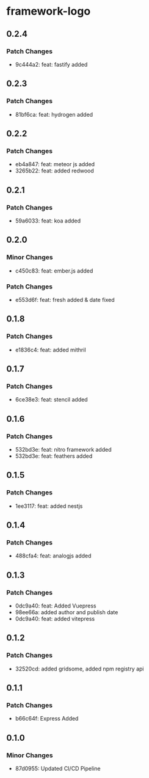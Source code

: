 # framework-logo

## 0.2.4

### Patch Changes

- 9c444a2: feat: fastify added

## 0.2.3

### Patch Changes

- 81bf6ca: feat: hydrogen added

## 0.2.2

### Patch Changes

- eb4a847: feat: meteor js added
- 3265b22: feat: added redwood

## 0.2.1

### Patch Changes

- 59a6033: feat: koa added

## 0.2.0

### Minor Changes

- c450c83: feat: ember.js added

### Patch Changes

- e553d6f: feat: fresh added & date fixed

## 0.1.8

### Patch Changes

- e1836c4: feat: added mithril

## 0.1.7

### Patch Changes

- 6ce38e3: feat: stencil added

## 0.1.6

### Patch Changes

- 532bd3e: feat: nitro framework added
- 532bd3e: feat: feathers added

## 0.1.5

### Patch Changes

- 1ee3117: feat: added nestjs

## 0.1.4

### Patch Changes

- 488cfa4: feat: analogjs added

## 0.1.3

### Patch Changes

- 0dc9a40: feat: Added Vuepress
- 98ee66a: added author and publish date
- 0dc9a40: feat: added vitepress

## 0.1.2

### Patch Changes

- 32520cd: added gridsome, added npm registry api

## 0.1.1

### Patch Changes

- b66c64f: Express Added

## 0.1.0

### Minor Changes

- 87d0955: Updated CI/CD Pipeline
